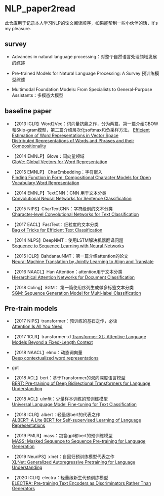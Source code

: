 # NLP_paper2read
此仓库用于记录本人学习NLP的论文阅读顺序，如果能帮到一些小伙伴的话，It's my pleasure.

## survey
- Advances in natural language processing：对整个自然语言处理领域发展的综述
  
- Pre-trained Models for Natural Language Processing: A Survey 预训练模型综述
  
- Multimodal Foundation Models: From Specialists to General-Purpose Assistants：多模态大模型  

## baseline paper
- 【2013 ICLR】Word2Vec：词向量抗鼎之作，分为两篇，第一篇介绍CBOW和Skip-gram模型，第二篇介绍层次化softmax和负采样方法。
   [Efficient Estimation of Word Representations in Vector Space](https://arxiv.org/abs/1301.3781)  
   [Distributed Representations of Words and Phrases and their Compositionality](https://arxiv.org/pdf/1310.4546.pdf)
   
- 【2014 EMNLP】Glove：词向量领域  
   [GloVe: Global Vectors for Word Representation](https://scholar.google.com/scholar?q=GloVe:+Global+Vectors+for+Word+Representation&hl=zh-CN&as_sdt=0&as_vis=1&oi=scholart)
   
- 【2015 EMNLP】 CharEmbedding：字符嵌入  
   [Finding Function in Form: Compositional Character Models for Open Vocabulary Word Representation](https://arxiv.org/abs/1508.02096)
   
- 【2014 EMNLP】TextCNN：CNN 用于文本分类  
   [Convolutional Neural Networks for Sentence Classification](https://arxiv.org/abs/1408.5882)
   
- 【2015 NIPS】CharTextCNN：字符级别的文本分类  
   [Character-level Convolutional Networks for Text Classification](https://arxiv.org/abs/1509.01626)
   
- 【2017 EACL】FastText：细粒度的文本分类  
    [Bag of Tricks for Efficient Text Classification](https://arxiv.org/abs/1607.01759)  
    
- 【2014 NLPS】DeepNMT：使用LSTM解决机器翻译问题  
    [Sequence to Sequence Learning with Neural Networks](https://arxiv.org/abs/1409.3215)
    
- 【2015 ICLR】BahdanauNMT：第一篇介绍attention的论文  
    [Neural Machine Translation by Jointly Learning to Align and Translate](https://arxiv.org/abs/1409.0473)
   
- 【2016 NAACL】Han Attention：attention用于文本分类  
    [Hierarchical Attention Networks for Document Classification](https://www.cs.cmu.edu/~./hovy/papers/16HLT-hierarchical-attention-networks.pdf)
    
- 【2018 Coling】SGM： 第一篇使用序列生成做多标签文本分类  
    [SGM: Sequence Generation Model for Multi-label Classification](https://arxiv.org/abs/1806.04822)


## Pre-train models

- 【2017 NIPS】transformer：预训练的基石之作，必读  
  [Attention Is All You Need](https://arxiv.org/abs/1706.03762)

- 【2017 1CLR】transformer-xl
  [Transformer-XL: Attentive Language Models Beyond a Fixed-Length Context](https://arxiv.org/abs/1901.02860)

- 【2018 NAACL】elmo：动态词向量  
  [Deep contextualized word representations](https://arxiv.org/abs/1802.05365)  

- gpt  
- 【2018 ACL】bert：基于Transformer的双向深度语言模型  
  [BERT: Pre-training of Deep Bidirectional Transformers for Language Understanding](https://arxiv.org/abs/1810.04805)  
- 【2018 ACL】ulmfit：少量样本训练的预训练模型    
  [Universal Language Model Fine-tuning for Text Classification](https://arxiv.org/abs/1801.06146)  
- 【2018 ICLR】albert：轻量级bert的代表之作  
  [ALBERT: A Lite BERT for Self-supervised Learning of Language Representations](https://arxiv.org/abs/1909.11942)  
- 【2019 PMLR】mass：包含gpt和bert的预训练模型  
  [MASS: Masked Sequence to Sequence Pre-training for Language Generation](https://arxiv.org/abs/1905.02450)  
- 【2019 NeuriPS】xlnet：自回归预训练模型代表之作  
  [XLNet: Generalized Autoregressive Pretraining for Language Understanding](https://arxiv.org/abs/1906.08237)  
- 【2020 ICLR】electra：轻量级新生代预训练模型  
  [ELECTRA: Pre-training Text Encoders as Discriminators Rather Than Generators](https://arxiv.org/abs/2003.10555)  
  
  
























  
   
